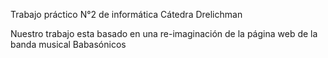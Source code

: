 Trabajo práctico N°2 de informática Cátedra Drelichman

Nuestro trabajo esta basado en una re-imaginación de la página web de la banda musical Babasónicos
